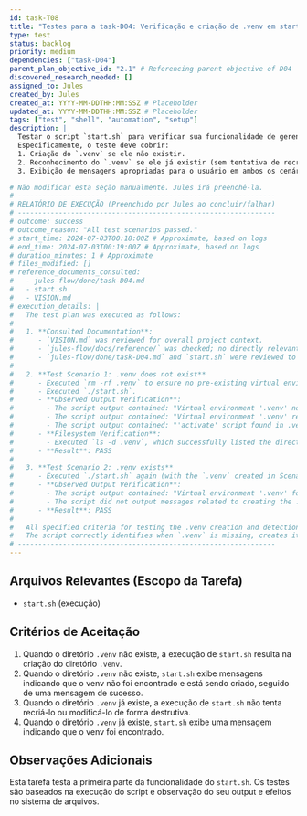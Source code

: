```yaml
---
id: task-T08
title: "Testes para a task-D04: Verificação e criação de .venv em start.sh"
type: test
status: backlog
priority: medium
dependencies: ["task-D04"]
parent_plan_objective_id: "2.1" # Referencing parent objective of D04
discovered_research_needed: []
assigned_to: Jules
created_by: Jules
created_at: YYYY-MM-DDTHH:MM:SSZ # Placeholder
updated_at: YYYY-MM-DDTHH:MM:SSZ # Placeholder
tags: ["test", "shell", "automation", "setup"]
description: |
  Testar o script `start.sh` para verificar sua funcionalidade de gerenciamento do ambiente virtual `.venv`.
  Especificamente, o teste deve cobrir:
  1. Criação do `.venv` se ele não existir.
  2. Reconhecimento do `.venv` se ele já existir (sem tentativa de recriação).
  3. Exibição de mensagens apropriadas para o usuário em ambos os cenários.

# Não modificar esta seção manualmente. Jules irá preenchê-la.
# ---------------------------------------------------------------
# RELATÓRIO DE EXECUÇÃO (Preenchido por Jules ao concluir/falhar)
# ---------------------------------------------------------------
# outcome: success
# outcome_reason: "All test scenarios passed."
# start_time: 2024-07-03T00:18:00Z # Approximate, based on logs
# end_time: 2024-07-03T00:19:00Z # Approximate, based on logs
# duration_minutes: 1 # Approximate
# files_modified: []
# reference_documents_consulted:
#   - jules-flow/done/task-D04.md
#   - start.sh
#   - VISION.md
# execution_details: |
#   The test plan was executed as follows:
#
#   1. **Consulted Documentation**:
#      - `VISION.md` was reviewed for overall project context.
#      - `jules-flow/docs/reference/` was checked; no directly relevant documents for this test.
#      - `jules-flow/done/task-D04.md` and `start.sh` were reviewed to understand the functionality being tested.
#
#   2. **Test Scenario 1: .venv does not exist**
#      - Executed `rm -rf .venv` to ensure no pre-existing virtual environment.
#      - Executed `./start.sh`.
#      - **Observed Output Verification**:
#        - The script output contained: "Virtual environment '.venv' not found. Creating..."
#        - The script output contained: "Virtual environment '.venv' reported as created by 'python3 -m venv'."
#        - The script output contained: "'activate' script found in .venv/bin/."
#      - **Filesystem Verification**:
#        - Executed `ls -d .venv`, which successfully listed the directory, confirming its creation.
#      - **Result**: PASS
#
#   3. **Test Scenario 2: .venv exists**
#      - Executed `./start.sh` again (with the `.venv` created in Scenario 1).
#      - **Observed Output Verification**:
#        - The script output contained: "Virtual environment '.venv' found."
#        - The script did not output messages related to creating the .venv (e.g., "Creating...", "reported as created by").
#      - **Result**: PASS
#
#   All specified criteria for testing the .venv creation and detection logic in `start.sh` were met.
#   The script correctly identifies when `.venv` is missing, creates it, and recognizes it when it's already present.
# ---------------------------------------------------------------
---
```


## Arquivos Relevantes (Escopo da Tarefa)
* `start.sh` (execução)

## Critérios de Aceitação
1.  Quando o diretório `.venv` não existe, a execução de `start.sh` resulta na criação do diretório `.venv`.
2.  Quando o diretório `.venv` não existe, `start.sh` exibe mensagens indicando que o venv não foi encontrado e está sendo criado, seguido de uma mensagem de sucesso.
3.  Quando o diretório `.venv` já existe, a execução de `start.sh` não tenta recriá-lo ou modificá-lo de forma destrutiva.
4.  Quando o diretório `.venv` já existe, `start.sh` exibe uma mensagem indicando que o venv foi encontrado.

## Observações Adicionais
Esta tarefa testa a primeira parte da funcionalidade do `start.sh`. Os testes são baseados na execução do script e observação do seu output e efeitos no sistema de arquivos.
```
